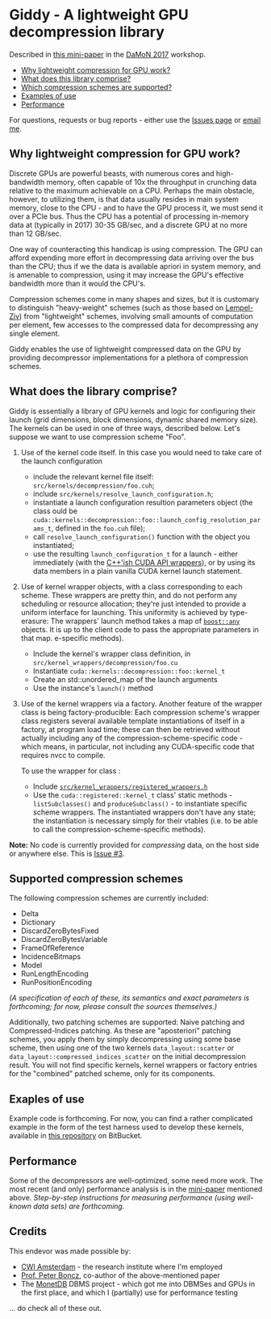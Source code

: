 # Giddy - A lightweight GPU decompression library

Described in [this mini-paper](https://www.researchgate.net/publication/315834231_Faster_across_the_PCIe_bus_A_GPU_library_for_lightweight_decompression) in the [DaMoN 2017](http://daslab.seas.harvard.edu/damon2017/) workshop.

* [Why lightweight compression for GPU work?](#why)
* [What does this library comprise?](#what)
* [Which compression schemes are supported?](#which)
* [Examples of use](#examples)
* [Performance](#performance)

For questions, requests or bug reports - either use the [Issues page](https://github.com/eyalroz/libgiddy/issues) or [email me](mailto:eyalroz@technion.ac.il).


## <a name="why">Why lightweight compression for GPU work?</a>


Discrete GPUs are powerful beasts, with numerous cores and high-bandwidth memory, often capable of 10x the throughput in crunching data relative to the maximum achievable on a CPU. Perhaps the main obstacle, however, to utilizing them, is that data usually resides in main system memory, close to the CPU - and to have the GPU process it, we must send it over a PCIe bus. Thus the CPU has a potential of processing in-memory data at (typically in 2017) 30-35 GB/sec, and a discrete GPU at no more than 12 GB/sec.

One way of counteracting this handicap is using compression. The GPU can afford expending more effort in decompressing data arriving over the bus than the CPU; thus if we the data is available apriori in system memory, and is amenable to compression, using it may increase the GPU's effective bandwidth more than it would the CPU's.

Compression schemes come in many shapes and sizes, but it is customary to distinguish "heavy-weight" schemes (such as those based on [Lempel-Ziv](https://en.wikipedia.org/wiki/LZ77_and_LZ78)) from "lightweight" schemes, involving small amounts of computation per element, few accesses to the compressed data for decompressing any single element.

Giddy enables the use of lightweight compressed data on the GPU by providing decompressor implementations for a plethora of compression schemes.

## <a name="what">What does the library comprise?</a>

Giddy is essentially a library of GPU kernels and logic for configuring their launch (grid dimensions, block dimensions, dynamic shared memory size). The kernels can be used in one of three ways, described below. Let's suppose we want to use compression scheme "Foo".

1. Use of the kernel code itself. In this case you would need to take care of the launch configuration

   * include the relevant kernel file itself: `src/kernels/decompression/foo.cuh`;
   * include `src/kernels/resolve_launch_configuration.h`;
   * instantiate a launch configuration resultion parameters object (the class ould be `cuda::kernels::decompression::foo::launch_config_resolution_params_t`,  defined in the `foo.cuh` file);
   * call `resolve_launch_configuration()` function with the object you instantiated;
   * use the resulting `launch_configuration_t` for a launch - either immediately (with the [C++'ish CUDA API wrappers](https://github.com/eyalroz/cuda-api-wrappers/)), or by using its data members in a plain vanilla CUDA kernel launch statement.

2. Use of kernel wrapper objects, with a class corresponding to each scheme. These wrappers are pretty thin, and do not perform any scheduling or resource allocation; they're just intended to provide a uniform interface for launching. This uniformity is achieved by type-erasure: The wrappers' launch method takes a map of [`boost::any`](http://www.boost.org/doc/libs/1_63_0/doc/html/any.html) objects. It is up to the client code to pass the appropriate parameters in that map. e-specific methods).

   * Include the kernel's wrapper class definition, in `src/kernel_wrappers/decompression/foo.cu`
   * Instantiate `cuda::kernels::decompression::foo::kernel_t`
   * Create an std::unordered_map of the launch arguments
   * Use the instance's `launch()` method

3. Use of the kernel wrappers via a factory. Another feature of the wrapper class is being factory-producible: Each compression scheme's wrapper class registers several available template instantiations of itself in a factory, at program load time; these can then be retrieved without actually including any of the compression-scheme-specific code - which means, in particular, not including any CUDA-specific code that requires nvcc to compile.

   To use the wrapper for class :

   * Include [`src/kernel_wrappers/registered_wrappers.h`](https://github.com/eyalroz/libgiddy/blob/master/src/kernel_wrappers/registered_wrapper.h)
   * Use the `cuda::registered::kernel_t` class' static methods - `listSubclasses()` and `produceSubclass()` - to instantiate specific scheme wrappers. The instantiated wrappers don't have any state; the instantiation is necessary simply for their vtables (i.e. to be able to call the compression-scheme-specific methods).

**Note:** No code is currently provided for *compressing* data, on the host side or anywhere else. This is [Issue #3](https://github.com/eyalroz/libgiddy/issues/3).

## <a name="which">Supported compression schemes</a>

The following compression schemes are currently included:

* Delta
* Dictionary
* DiscardZeroBytesFixed
* DiscardZeroBytesVariable
* FrameOfReference
* IncidenceBitmaps
* Model
* RunLengthEncoding
* RunPositionEncoding

*(A specification of each of these, its semantics and exact parameters is forthcoming; for now, please consult the sources themselves.)*

Additionally, two patching schemes are supported: Naive patching and Compressed-Indices patching. As these are "aposteriori" patching schemes, you apply them by simply decompressing using some base scheme, then using one of the two kernels `data_layout::scatter` or `data_layout::compressed_indices_scatter` on the initial decompression result. You will not find specific kernels, kernel wrappers or factory entries for the "combined" patched scheme, only for its components.

## <a name="why">Exaples of use</a>

Example code is forthcoming. For now, you can find a rather complicated example in the form of the test harness used to develop these kernels, available in [this repository](https://bitbucket.org/eyalroz/db-kernel-testbench/) on BitBucket.

## <a name="performance">Performance</a>

Some of the decompressors are well-optimized, some need more work. The most recent (and only) performance analysis is in the  [mini-paper](https://www.researchgate.net/publication/315834231_Faster_across_the_PCIe_bus_A_GPU_library_for_lightweight_decompression) mentioned above. *Step-by-step instructions for measuring performance (using well-known data sets) are forthcoming.*

## <a name="credits">Credits</a>

This endevor was made possible by:

* [CWI Amsterdam](http://www.cwi.nl/) - the research institute where I'm employed
* [Prof. Peter Boncz](http://homepages.cwi.nl/~boncz/), co-author of the above-mentioned paper
* The [MonetDB](http://www.monetdb.org/) DBMS project - which got me into DBMSes and GPUs in the first place, and which I (partially) use for performance testing

... do check all of these out.
